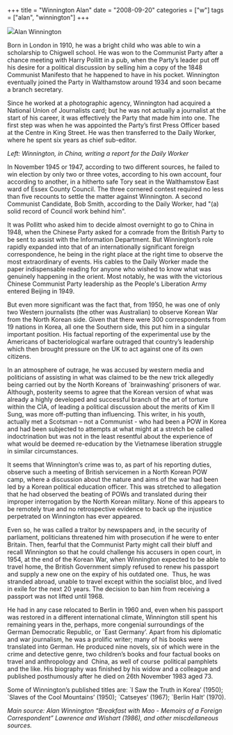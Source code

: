 +++
title = "Winnington Alan"
date = "2008-09-20"
categories = ["w"]
tags = ["alan", "winnington"]
+++

![](http://79.170.40.183/grahamstevenson.me.uk/images/stories/winnington%20alan003.jpg)Alan Winnington

Born in London in 1910, he was a bright child who was able to win a scholarship to Chigwell school. He was won to the Communist Party after a chance meeting with Harry Pollitt in a pub, when the Party’s leader put off his desire for a political discussion by selling him a copy of the 1848 Communist Manifesto that he happened to have in his pocket. Winnington eventually joined the Party in Walthamstow around 1934 and soon became a branch secretary. 

Since he worked at a photographic agency, Winnington had acquired a National Union of Journalists card; but he was not actually a journalist at the start of his career, it was effectively the Party that made him into one. The first step was when he was appointed the Party’s first Press Officer based at the Centre in King Street. He was then transferred to the Daily Worker, where he spent six years as chief sub-editor.

_Left: Winnington, in China, writing a report for the Daily Worker_

In November 1945 or 1947, according to two different sources, he failed to win election by only two or three votes, according to his own account, four according to another, in a hitherto safe Tory seat in the Walthamstow East ward of Essex County Council. The three cornered contest required no less than five recounts to settle the matter against Winnington. A second Communist Candidate, Bob Smith, according to the Daily Worker, had "(a) solid record of Council work behind him".

It was Pollitt who asked him to decide almost overnight to go to China in 1948, when the Chinese Party asked for a comrade from the British Party to be sent to assist with the Information Department. But Winnington’s role rapidly expanded into that of an internationally significant foreign correspondence, he being in the right place at the right time to observe the most extraordinary of events. His cables to the Daily Worker made the paper indispensable reading for anyone who wished to know what was genuinely happening in the orient. Most notably, he was with the victorious Chinese Communist Party leadership as the People's Liberation Army entered Beijing in 1949.

But even more significant was the fact that, from 1950, he was one of only two Western journalists (the other was Australian) to observe Korean War from the North Korean side. Given that there were 300 correspondents from 19 nations in Korea, all one the Southern side, this put him in a singular important position. His factual reporting of the experimental use by the Americans of bacteriological warfare outraged that country’s leadership which then brought pressure on the UK to act against one of its own citizens.

In an atmosphere of outrage, he was accused by western media and politicians of assisting in what was claimed to be the new trick allegedly being carried out by the North Koreans of \`brainwashing’ prisoners of war. Although, posterity seems to agree that the Korean version of what was already a highly developed and successful branch of the art of torture within the CIA, of leading a political discussion about the merits of Kim Il Sung, was more off-putting than influencing. This writer, in his youth, actually met a Scotsman – not a Communist - who had been a POW in Korea and had been subjected to attempts at what might at a stretch be called indoctrination but was not in the least resentful about the experience of what would be deemed re-education by the Vietnamese liberation struggle in similar circumstances.

It seems that Winnington’s crime was to, as part of his reporting duties, observe such a meeting of British servicemen in a North Korean POW camp, where a discussion about the nature and aims of the war had been led by a Korean political education officer. This was stretched to allegation that he had observed the beating of POWs and translated during their improper interrogation by the North Korean military. None of this appears to be remotely true and no retrospective evidence to back up the injustice perpetrated on Winnington has ever appeared.

Even so, he was called a traitor by newspapers and, in the security of parliament, politicians threatened him with prosecution if he were to enter Britain. Then, fearful that the Communist Party might call their bluff and recall Winnington so that he could challenge his accusers in open court, in 1954, at the end of the Korean War, when Winnington expected to be able to travel home, the British Government simply refused to renew his passport and supply a new one on the expiry of his outdated one.  Thus, he was stranded abroad, unable to travel except within the socialist bloc, and lived in exile for the next 20 years. The decision to ban him from receiving a passport was not lifted until 1968.

He had in any case relocated to Berlin in 1960 and, even when his passport was restored in a different international climate, Winnington still spent his remaining years in the, perhaps, more congenial surroundings of the German Democratic Republic, or \`East Germany’. Apart from his diplomatic and war journalism, he was a prolific writer; many of his books were translated into German. He produced nine novels, six of which were in the crime and detective genre, two children’s books and four factual books on travel and anthropology and  China, as well of course  political pamphlets and the like. His biography was finished by his widow and a colleague and published posthumously after he died on 26th November 1983 aged 73.

Some of Winnington’s published titles are: \`I Saw the Truth in Korea’ (1950); \`Slaves of the Cool Mountains’ (1950); \`Catseyes’ (1967); \`Berlin Halt’ (1970).

_Main source: Alan Winnington “Breakfast with Mao - Memoirs of a Foreign Correspondent” Lawrence and Wishart (1986), and other miscdellaneous sources._
